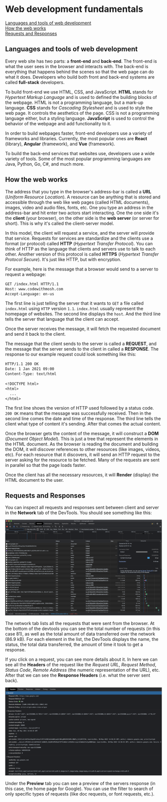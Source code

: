 # Web development fundamentals

[Languages and tools of web development](#languages-and-tools-of-web-development)  
[How the web works](#how-the-web-works)  
[Requests and Responses](#requests-and-responses)  

## Languages and tools of web development

Every web site has two parts: a **front-end** and **back-end**. The front-end is what the user sees in the browser and interacts with. The back-end is everything that happens behind the scenes so that the web page can do what it does. Developers who build both front and back-end systems are called **full-stack** developers.

To build front-end we use HTML, CSS, and JavaScript. **HTML** stands for *Hypertext Markup Language* and is used to defined the building blocks of the webpage. HTML is not a programming language, but a mark-up language. **CSS** stands for *Cascading Stylesheet* and is used to style the web page. It controls the aesthetics of the page. CSS is not a programming language either, but a styling language. **JavaScript** is used to control the behavior of the webpage and add functionality to it.

In order to build webpages faster, front-end developers use a variety of frameworks and libraries. Currently, the most popular ones are **React** (library), **Angular** (framework), and **Vue** (framework).

To build the back-end services that websites use, developers use a wide variety of tools. Some of the most popular programming languages are Java, Python, Go, C#, and much more.

## How the web works

The address that you type in the browser's address-bar is called a **URL** (*Uniform Resource Location*). A resource can be anything that is stored and accessible through the web like web pages (called HTML documents), images, video and audio files, fonts, etc. One you type an address in the address-bar and hit enter two actors start interacting. One the one side it's the **client** (your browser), on the other side is the **web server** (or server for short). This is why it's called the client-server model.

In this model, the client will request a service, and the server will provide that service. Requests for services are standardize and the clients use a format (or protocol) called **HTTP** (*Hypertext Transfer Protocol*). You can think of HTTP as the language that clients and servers use to talk to each other. Another version of this protocol is called **HTTPS** (*Hypertext Transfer Protocol Secure*). It's just like HTTP, but with encryption.

For example, here is the message that a browser would send to a server to request a webpage:

``` text
GET /index.html HTTP/1.1
Host: www.codewithmosh.com
Accept-Language: en-us
```

The first line is just telling the server that it wants to `GET` a file called `index.html` using `HTTP` version `1.1`. `index.html` usually represent the homepage of websites. The second line displays the `host`. And the third line tells the server that language that the client can accept.

Once the server receives the message, it will fetch the requested document and send it back to the client.

The message that the client sends to the server is called a **REQUEST**, and the message that the server sends to the client in called a **RESPONSE**. The response to our example request could look something like this:

``` text
HTTP/1.1 200 OK
Date: 1 Jan 2021 09:00
Content-Type: text/html

<!DOCTYPE html>
<html>
  ...
</html>
```

The first line shows the version of HTTP used followed by a status code. `200 OK` means that the message was successfully received. Then in the second line comes the date and time of the response. The third line tells the client what type of content it's sending. After that comes the actual content.

Once the browser gets the content of the message, it will construct a **DOM** (*Document Object Model*). This is just a tree that represent the elements in the HTML document. As the browser is reading the document and building the DOM, it will discover references to other resources (like images, videos, etc). For each resource that it discovers, it will send an HTTP request to the server asking for the resource to be fetched. Many of the requests are sent in parallel so that the page loads faster.

Once the client has all the necessary resources, it will **Render** (display) the HTML document to the user.

## Requests and Responses

You can inspect all requests and responses sent between client and server in the **Network** tab of the DevTools. You should see something like this:

![dev tools](img/01_devtools.png)

The network tab lists all the requests that were sent from the browser. At the bottom of the devtools you can see the total number of requests (in this case 81), as well as the total amount of data transferred over the network (86.9 kB). For each element in the list, the DevTools displays the name, the status, the total data transferred, the amount of time it took to get a response.

If you click on a request, you can see more details about it. In here we can see all the **Headers** of the request like the *Request URL*, *Request Method*, *Status Code*, *Remote Address* (the numeric representation of the URL), etc. After that we can see the **Response Headers** (i.e. what the server sent back).

![headers](img/02_headers.png)

Under the **Preview** tab you can see a preview of the servers response (in this case, the home page for Google). You can use the filter to search of only specific types of requests (like doc requests, or font requests, etc.).
